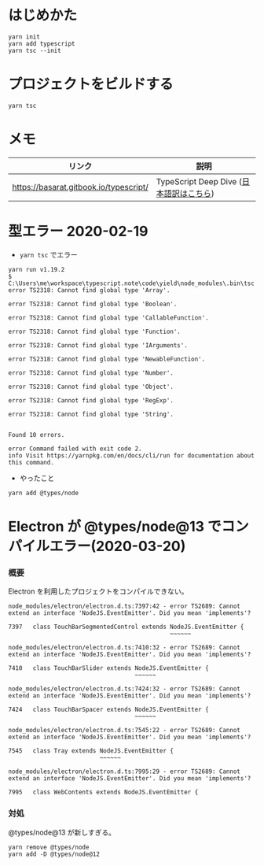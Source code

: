 # はじめかた

```
yarn init
yarn add typescript
yarn tsc --init
```

# プロジェクトをビルドする

```
yarn tsc
```

# メモ

| リンク | 説明 |
|-|-|
|https://basarat.gitbook.io/typescript/|TypeScript Deep Dive ([日本語訳はこちら](https://typescript-jp.gitbook.io/deep-dive/))|



# 型エラー 2020-02-19

- `yarn tsc` でエラー

```
yarn run v1.19.2
$ C:\Users\me\workspace\typescript.note\code\yield\node_modules\.bin\tsc
error TS2318: Cannot find global type 'Array'.

error TS2318: Cannot find global type 'Boolean'.

error TS2318: Cannot find global type 'CallableFunction'.

error TS2318: Cannot find global type 'Function'.

error TS2318: Cannot find global type 'IArguments'.

error TS2318: Cannot find global type 'NewableFunction'.

error TS2318: Cannot find global type 'Number'.

error TS2318: Cannot find global type 'Object'.

error TS2318: Cannot find global type 'RegExp'.

error TS2318: Cannot find global type 'String'.


Found 10 errors.

error Command failed with exit code 2.
info Visit https://yarnpkg.com/en/docs/cli/run for documentation about this command.
```

- やったこと

```
yarn add @types/node
```


# Electron が @types/node@13 でコンパイルエラー(2020-03-20)

### 概要

Electron を利用したプロジェクトをコンパイルできない。

```
node_modules/electron/electron.d.ts:7397:42 - error TS2689: Cannot extend an interface 'NodeJS.EventEmitter'. Did you mean 'implements'?

7397   class TouchBarSegmentedControl extends NodeJS.EventEmitter {
                                              ~~~~~~

node_modules/electron/electron.d.ts:7410:32 - error TS2689: Cannot extend an interface 'NodeJS.EventEmitter'. Did you mean 'implements'?

7410   class TouchBarSlider extends NodeJS.EventEmitter {
                                    ~~~~~~

node_modules/electron/electron.d.ts:7424:32 - error TS2689: Cannot extend an interface 'NodeJS.EventEmitter'. Did you mean 'implements'?

7424   class TouchBarSpacer extends NodeJS.EventEmitter {
                                    ~~~~~~

node_modules/electron/electron.d.ts:7545:22 - error TS2689: Cannot extend an interface 'NodeJS.EventEmitter'. Did you mean 'implements'?

7545   class Tray extends NodeJS.EventEmitter {
                          ~~~~~~

node_modules/electron/electron.d.ts:7995:29 - error TS2689: Cannot extend an interface 'NodeJS.EventEmitter'. Did you mean 'implements'?

7995   class WebContents extends NodeJS.EventEmitter {
```

### 対処

@types/node@13 が新しすぎる。

```
yarn remove @types/node
yarn add -D @types/node@12
```
